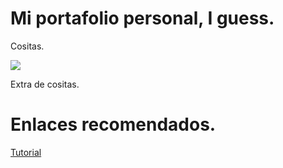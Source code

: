 # Mi portafolio personal, I guess.

Cositas.

<img src="https://i.imgflip.com/4tkwzm.png?a473328"/>

Extra de cositas.

# Enlaces recomendados.

[Tutorial](https://docs.astro.build/es/tutorial/0-introduction/)